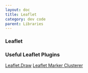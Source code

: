 ```yaml
---
layout: doc
title: Leaflet
category: dev code
parent: Libraries
---
```


### Leaflet

### Useful Leaflet Plugins

[Leaflet.Draw]()
[Leaflet Marker Clusterer]()
